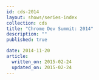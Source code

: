 ```yaml
---
id: cds-2014
layout: shows/series-index
collection: cds
title: "Chrome Dev Summit: 2014"
description: ""
published: true

date: 2014-11-20
article:
  written_on: 2015-02-24
  updated_on: 2015-02-24
---
```


<!-- Playlist: https://www.youtube.com/watch?v=lboyR-A1woU&list=PLOU2XLYxmsILE0KnGTKKj2SsOtxsK_y_d -->
